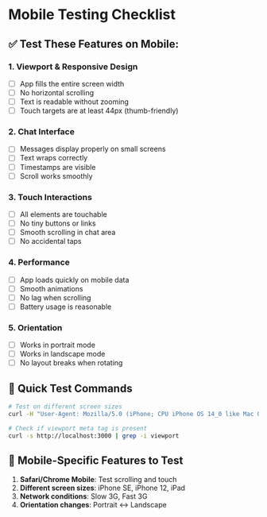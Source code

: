 # Mobile Testing Checklist

## ✅ Test These Features on Mobile:

### 1. **Viewport & Responsive Design**

- [ ] App fills the entire screen width
- [ ] No horizontal scrolling
- [ ] Text is readable without zooming
- [ ] Touch targets are at least 44px (thumb-friendly)

### 2. **Chat Interface**

- [ ] Messages display properly on small screens
- [ ] Text wraps correctly
- [ ] Timestamps are visible
- [ ] Scroll works smoothly

### 3. **Touch Interactions**

- [ ] All elements are touchable
- [ ] No tiny buttons or links
- [ ] Smooth scrolling in chat area
- [ ] No accidental taps

### 4. **Performance**

- [ ] App loads quickly on mobile data
- [ ] Smooth animations
- [ ] No lag when scrolling
- [ ] Battery usage is reasonable

### 5. **Orientation**

- [ ] Works in portrait mode
- [ ] Works in landscape mode
- [ ] No layout breaks when rotating

## 🧪 Quick Test Commands

```bash
# Test on different screen sizes
curl -H "User-Agent: Mozilla/5.0 (iPhone; CPU iPhone OS 14_0 like Mac OS X)" http://localhost:3000

# Check if viewport meta tag is present
curl -s http://localhost:3000 | grep -i viewport
```

## 📱 Mobile-Specific Features to Test

1. **Safari/Chrome Mobile**: Test scrolling and touch
2. **Different screen sizes**: iPhone SE, iPhone 12, iPad
3. **Network conditions**: Slow 3G, Fast 3G
4. **Orientation changes**: Portrait ↔ Landscape
